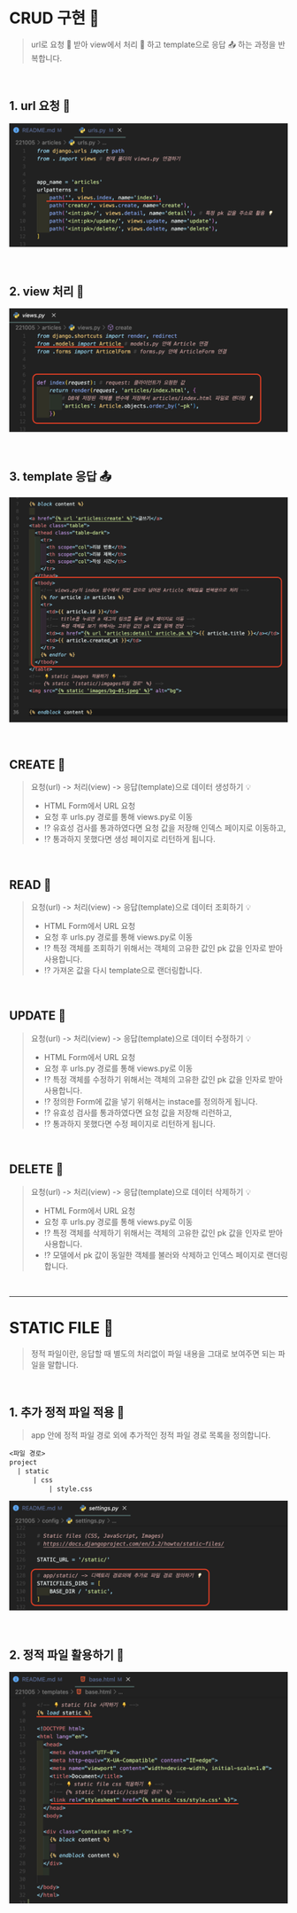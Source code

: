 # CRUD 구현 📝

> url로 요청 📩 받아 view에서 처리 🧩 하고 template으로 응답 📤 하는 과정을 반복합니다.

<br />

## **1. url 요청 📩**

![](./img-md/01.png)

<br />

## **2. view 처리 🧩**

![](./img-md/02.png)

<br />

## **3. template 응답 📤**

![](./img-md/03.png)

<br />

## **CREATE 📗**

> 요청(url) -> 처리(view) -> 응답(template)으로 데이터 생성하기 💡
>
> - HTML Form에서 URL 요청
> - 요청 후 urls.py 경로를 통해 views.py로 이동
> - ⁉️ 유효성 검사를 통과하였다면 요청 값을 저장해 인덱스 페이지로 이동하고,
> - ⁉️ 통과하지 못했다면 생성 페이지로 리턴하게 됩니다.

<br />

## **READ 📙**

> 요청(url) -> 처리(view) -> 응답(template)으로 데이터 조회하기 💡
>
> - HTML Form에서 URL 요청
> - 요청 후 urls.py 경로를 통해 views.py로 이동
> - ⁉️ 특정 객체를 조회하기 위해서는 객체의 고유한 값인 pk 값을 인자로 받아 사용합니다.
> - ⁉️ 가져온 값을 다시 template으로 랜더링합니다.

<br />

## **UPDATE 📒**

> 요청(url) -> 처리(view) -> 응답(template)으로 데이터 수정하기 💡
>
> - HTML Form에서 URL 요청
> - 요청 후 urls.py 경로를 통해 views.py로 이동
> - ⁉️ 특정 객체를 수정하기 위해서는 객체의 고유한 값인 pk 값을 인자로 받아 사용합니다.
> - ⁉️ 정의한 Form에 값을 넣기 위해서는 instace를 정의하게 됩니다.
> - ⁉️ 유효성 검사를 통과하였다면 요청 값을 저장해 리런하고,
> - ⁉️ 통과하지 못했다면 수정 페이지로 리턴하게 됩니다.

<br />

## **DELETE 📕**

> 요청(url) -> 처리(view) -> 응답(template)으로 데이터 삭제하기 💡
>
> - HTML Form에서 URL 요청
> - 요청 후 urls.py 경로를 통해 views.py로 이동
> - ⁉️ 특정 객체를 삭제하기 위해서는 객체의 고유한 값인 pk 값을 인자로 받아 사용합니다.
> - ⁉️ 모델에서 pk 값이 동일한 객체를 불러와 삭제하고 인덱스 페이지로 랜더링합니다.

<br />

---

# STATIC FILE 📝

> 정적 파일이란, 응답할 때 별도의 처리없이 파일 내용을 그대로 보여주면 되는 파일을 말합니다.

<br />

## **1. 추가 정적 파일 적용 💭**

> app 안에 정적 파일 경로 외에 추가적인 정적 파일 경로 목록을 정의합니다.

```
<파일 경로>
project
  | static
      | css
          | style.css
```

![](./img-md/04.png)

<br />

## **2. 정적 파일 활용하기 💭**

![](./img-md/05.png)
